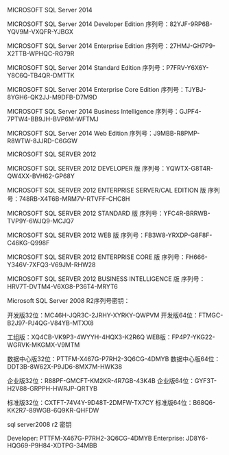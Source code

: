 MICROSOFT SQL Server 2014

MICROSOFT SQL Server 2014 Developer Edition
序列号：82YJF-9RP6B-YQV9M-VXQFR-YJBGX

MICROSOFT SQL Server 2014 Enterprise Edition
序列号：27HMJ-GH7P9-X2TTB-WPHQC-RG79R

MICROSOFT SQL Server 2014 Standard Edition
序列号：P7FRV-Y6X6Y-Y8C6Q-TB4QR-DMTTK

MICROSOFT SQL Server 2014 Enterprise Core Edition
序列号：TJYBJ-8YGH6-QK2JJ-M9DFB-D7M9D

MICROSOFT SQL Server 2014 Business Intelligence
序列号：GJPF4-7PTW4-BB9JH-BVP6M-WFTMJ

MICROSOFT SQL Server 2014 Web Edition
序列号：J9MBB-R8PMP-R8WTW-8JJRD-C6GGW

MICROSOFT SQL SERVER 2012

MICROSOFT SQL SERVER 2012 DEVELOPER 版
序列号：YQWTX-G8T4R-QW4XX-BVH62-GP68Y

MICROSOFT SQL SERVER 2012 ENTERPRISE SERVER/CAL EDITION 版
序列号：748RB-X4T6B-MRM7V-RTVFF-CHC8H

MICROSOFT SQL SERVER 2012 STANDARD 版
序列号：YFC4R-BRRWB-TVP9Y-6WJQ9-MCJQ7

MICROSOFT SQL SERVER 2012 WEB 版
序列号：FB3W8-YRXDP-G8F8F-C46KG-Q998F

MICROSOFT SQL SERVER 2012 ENTERPRISE CORE 版
序列号：FH666-Y346V-7XFQ3-V69JM-RHW28

MICROSOFT SQL SERVER 2012 BUSINESS INTELLIGENCE 版
序列号：HRV7T-DVTM4-V6XG8-P36T4-MRYT6

Microsoft SQL Server 2008 R2序列号密钥：

开发版32位：MC46H-JQR3C-2JRHY-XYRKY-QWPVM
开发版64位：FTMGC-B2J97-PJ4QG-V84YB-MTXX8

工组版：XQ4CB-VK9P3-4WYYH-4HQX3-K2R6Q
WEB版：FP4P7-YKG22-WGRVK-MKGMX-V9MTM

数据中心版32位：PTTFM-X467G-P7RH2-3Q6CG-4DMYB
数据中心版64位：DDT3B-8W62X-P9JD6-8MX7M-HWK38

企业版32位：R88PF-GMCFT-KM2KR-4R7GB-43K4B
企业版64位：GYF3T-H2V88-GRPPH-HWRJP-QRTYB

标准版32位：CXTFT-74V4Y-9D48T-2DMFW-TX7CY
标准版64位：B68Q6-KK2R7-89WGB-6Q9KR-QHFDW

sql server2008 r2 密钥

Developer: PTTFM-X467G-P7RH2-3Q6CG-4DMYB
Enterprise: JD8Y6-HQG69-P9H84-XDTPG-34MBB